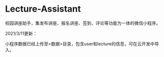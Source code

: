 # Lecture-Assistant
校园讲座助手，集发布讲座、报名讲座、签到、评论等功能为一体的微信小程序。



2021/3/11更新：

小程序数据已经上传至<数据>目录，包含user和lecture的信息，可在云开发中导入。